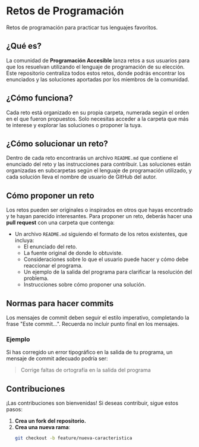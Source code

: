 # Retos de Programación

Retos de programación para practicar tus lenguajes favoritos.

## ¿Qué es?

La comunidad de **Programación Accesible** lanza retos a sus usuarios para que los resuelvan utilizando el lenguaje de programación de su elección. Este repositorio centraliza todos estos retos, donde podrás encontrar los enunciados y las soluciones aportadas por los miembros de la comunidad.

## ¿Cómo funciona?

Cada reto está organizado en su propia carpeta, numerada según el orden en el que fueron propuestos. Solo necesitas acceder a la carpeta que más te interese y explorar las soluciones o proponer la tuya.

## ¿Cómo solucionar un reto?

Dentro de cada reto encontrarás un archivo `README.md` que contiene el enunciado del reto y las instrucciones para contribuir. Las soluciones están organizadas en subcarpetas según el lenguaje de programación utilizado, y cada solución lleva el nombre de usuario de GitHub del autor.

## Cómo proponer un reto

Los retos pueden ser originales o inspirados en otros que hayas encontrado y te hayan parecido interesantes. Para proponer un reto, deberás hacer una **pull request** con una carpeta que contenga:

- Un archivo `README.md` siguiendo el formato de los retos existentes, que incluya:
  - El enunciado del reto.
  - La fuente original de donde lo obtuviste.
  - Consideraciones sobre lo que el usuario puede hacer y cómo debe reaccionar el programa.
  - Un ejemplo de la salida del programa para clarificar la resolución del problema.
  - Instrucciones sobre cómo proponer una solución.

## Normas para hacer commits

Los mensajes de commit deben seguir el estilo imperativo, completando la frase "Este commit...". Recuerda no incluir punto final en los mensajes.

### Ejemplo

Si has corregido un error tipográfico en la salida de tu programa, un mensaje de commit adecuado podría ser:

> Corrige faltas de ortografía en la salida del programa

## Contribuciones

¡Las contribuciones son bienvenidas! Si deseas contribuir, sigue estos pasos:

1. **Crea un fork del repositorio.**
2. **Crea una nueva rama**:
   ```bash
   git checkout -b feature/nueva-caracteristica
